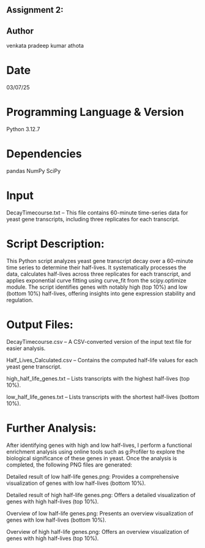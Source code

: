 ## Assignment 2:

## Author
venkata pradeep kumar athota

# Date
03/07/25

# Programming Language & Version
Python 3.12.7

# Dependencies
pandas
NumPy
SciPy

# Input
DecayTimecourse.txt – This file contains 60-minute time-series data for yeast gene transcripts, including three replicates for each transcript.

# Script Description:
This Python script analyzes yeast gene transcript decay over a 60-minute time series to determine their half-lives. It systematically processes the data, calculates half-lives across three replicates for each transcript, and applies exponential curve fitting using curve_fit from the scipy.optimize module. The script identifies genes with notably high (top 10%) and low (bottom 10%) half-lives, offering insights into gene expression stability and regulation.

# Output Files:
DecayTimecourse.csv – A CSV-converted version of the input text file for easier analysis.

Half_Lives_Calculated.csv – Contains the computed half-life values for each yeast gene transcript.

high_half_life_genes.txt – Lists transcripts with the highest half-lives (top 10%).

low_half_life_genes.txt – Lists transcripts with the shortest half-lives (bottom 10%).

# Further Analysis:
After identifying genes with high and low half-lives, I perform a functional enrichment analysis using online tools such as g:Profiler to explore the biological significance of these genes in yeast. Once the analysis is completed, the following PNG files are generated:

Detailed result of low half-life genes.png: Provides a comprehensive visualization of genes with low half-lives (bottom 10%).

Detailed result of high half-life genes.png: Offers a detailed visualization of genes with high half-lives (top 10%).

Overview of low half-life genes.png: Presents an overview visualization of genes with low half-lives (bottom 10%).

Overview of high half-life genes.png: Offers an overview visualization of genes with high half-lives (top 10%).
